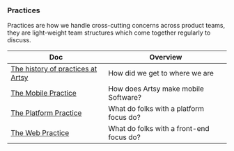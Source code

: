 ### Practices

Practices are how we handle cross-cutting concerns across product teams, they are light-weight team structures
which come together regularly to discuss.

<!-- prettier-ignore-start -->
<!-- start_toc -->
| Doc | Overview |
|--|--|
| [The history of practices at Artsy](/practices/history.md#readme) | How did we get to where we are |
| [The Mobile Practice](/practices/mobile.md#readme) | How does Artsy make mobile Software? |
| [The Platform Practice](/practices/platform.md#readme) | What do folks with a platform focus do? |
| [The Web Practice](/practices/web.md#readme) | What do folks with a front-end focus do? |
<!-- end_toc -->
<!-- prettier-ignore-end -->
